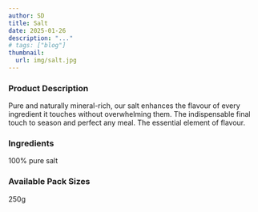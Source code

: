 ```yaml
---
author: SD
title: Salt
date: 2025-01-26
description: "..."
# tags: ["blog"]
thumbnail:
  url: img/salt.jpg
---
```


### Product Description

Pure and naturally mineral-rich, our salt enhances the flavour of every ingredient it touches without overwhelming them. The indispensable final touch to season and perfect any meal. The essential element of flavour.

### Ingredients
100% pure salt


### Available Pack Sizes
250g